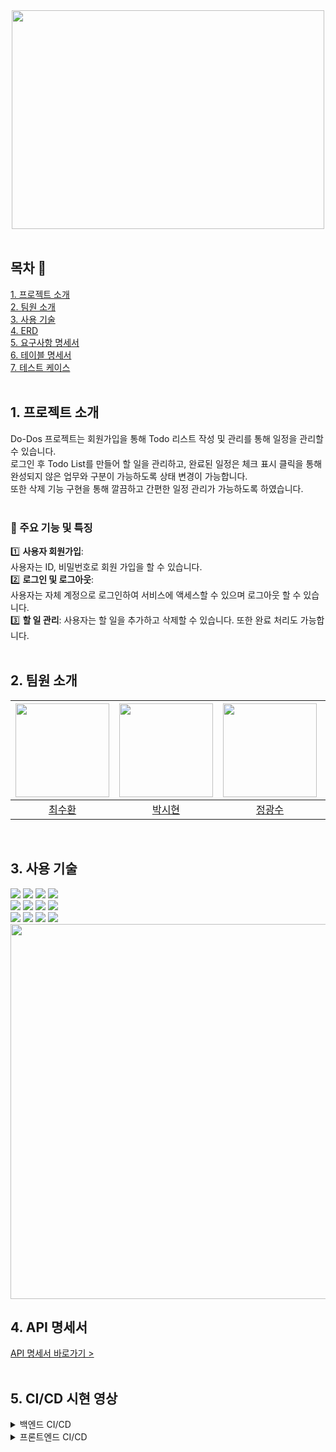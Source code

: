 <div align="center">
<img src="https://github.com/beyond-sw-camp/be05-4th-4team--HR_Do-Dos/assets/114909535/3394ac19-b808-4616-8c57-e40b6b78b07b"width="500" height="350">
</div>
</br>

## 목차 📄
[1. 프로젝트 소개](#1-프로젝트-소개)<br>
[2. 팀원 소개](#2-팀원-소개)<br>
[3. 사용 기술](#3-사용-기술)<br>
[4. ERD](#4-ERD)<br>
[5. 요구사항 명세서](#5-요구사항-명세서)<br>
[6. 테이블 명세서](#6-테이블-명세서)<br>
[7. 테스트 케이스](#7-테스트-케이스)<br>
<br/>

## 1. 프로젝트 소개
Do-Dos 프로젝트는 회원가입을 통해 Todo 리스트 작성 및 관리를 통해 일정을 관리할 수 있습니다. </br>
로그인 후 Todo List를 만들어 할 일을 관리하고, 완료된 일정은 체크 표시 클릭을 통해</br>
완성되지 않은 업무와 구분이 가능하도록 상태 변경이 가능합니다. </br>
또한 삭제 기능 구현을 통해 깔끔하고 간편한 일정 관리가 가능하도록 하였습니다.
</br>
</br>

### 📢 주요 기능 및 특징

1️⃣ **사용자 회원가입**: </br>
사용자는 ID, 비밀번호로 회원 가입을 할 수 있습니다.
<br/>
2️⃣ **로그인 및 로그아웃**: </br>
사용자는 자체 계정으로 로그인하여 서비스에 액세스할 수 있으며 로그아웃 할 수 있습니다.
<br/>
3️⃣ **할 일 관리**: 사용자는 할 일을 추가하고 삭제할 수 있습니다. 또한 완료 처리도 가능합니다.
<br/>
<br/>


## 2. 팀원 소개
<div align="center">

| <img src="https://github.com/beyond-sw-camp/be05-4th-4team--HR_Do-Dos/assets/112090609/a2619638-9fa1-41fb-9f6e-cc4bf80085fe" height="150" /> | <img src="https://github.com/OrangeVinyl/dev-back/assets/112090609/b621c195-599c-44bc-b608-ff456478f94f" height="150" /> | <img src="https://github.com/OrangeVinyl/dev-back/assets/112090609/c80695b9-023c-4b44-b639-1135e96e290f" height="150" /> | <img src="https://github.com/OrangeVinyl/dev-back/assets/112090609/dc28d157-b3aa-4341-86bf-557b1270a428" height="150" /> | <img src="https://github.com/OrangeVinyl/dev-back/assets/112090609/446ca013-5a9d-4700-b487-5939a765fa8f" height="150" /> |
|-----------------------------------------------------------------------------------------------------------------------------------|-----------------------------------------------------------------------------------------------------------------------------------|---------------------------------------------------------------------------------------------------------------------------------|-----------------------------------------------------------------------------------------------------------------------------------|-----------------------------------------------------------------------------------------------------------------------------------|
| <div align="center">[최수환](https://github.com/OrangeVinyl)</div>                                                                   | <div align="center"> [박시현](https://github.com/SpecialSHipDobby) </div>                                                            | <div align="center"> [정광수](https://github.com/Jrhkdtn)</div>                                                                    | <div align="center"> [이윤재](https://github.com/itsjaeya)</div>                                                                     | <div align="center"> [방채원](https://github.com/chaewon02)</div>                                                                       |
</div>
</br>
 
## 3. 사용 기술
<img src="https://img.shields.io/badge/html5-E34F26?style=for-the-badge&logo=html5&logoColor=white" /> <img src="https://img.shields.io/badge/css-1572B6?style=for-the-badge&logo=css3&logoColor=white" /> <img src="https://img.shields.io/badge/javascript-F7DF1E?style=for-the-badge&logo=javascript&logoColor=black" /> <img src="https://img.shields.io/badge/vue.js-4FC08D?style=for-the-badge&logo=vue.js&logoColor=white" />
</br>
<img src="https://img.shields.io/badge/spring-6DB33F?style=for-the-badge&logo=spring&logoColor=white" /> <img src="https://img.shields.io/badge/gradle-02303A?style=for-the-badge&logo=gradle&logoColor=white" /> <img src="https://img.shields.io/badge/java-007396?style=for-the-badge&logo=java&logoColor=white" /> <img src="https://img.shields.io/badge/springdatajpa-6DB33F?style=for-the-badge&logo=springboot&logoColor=white">
</br>
<img src="https://img.shields.io/badge/mariaDB-003545?style=for-the-badge&logo=mariaDB&logoColor=white" /> 
<img src="https://img.shields.io/badge/jenkins-D24939?style=for-the-badge&logo=jenkins&logoColor=white" />
<img src="https://img.shields.io/badge/git-F05032?style=for-the-badge&logo=git&logoColor=white"> <img src="https://img.shields.io/badge/github-181717?style=for-the-badge&logo=github&logoColor=white">
</br>
    <img src="https://github.com/beyond-sw-camp/be05-2nd-5team-SoEZ-EZCheck/assets/112090609/0d77b0a9-6269-44ac-8fba-270f8b189264" width="600">
</br>

## 4. API 명세서
[API 명세서 바로가기 >](https://docs.google.com/spreadsheets/d/1cw6FaStuatZ1BdqudmgyIY26N-iJVF-qD2FZlwRVD8o/edit#gid=427773154)
</br>
</br>


## 5. CI/CD 시현 영상
<details>
    <summary>백엔드 CI/CD</summary>
         <details>
             <summary>Jenkins</summary>
                 <video>
                   <source src="동영상_파일_경로.mp4" type="video/mp4">
                 </video>
         </details>
          <details>
             <summary>Pipeline</summary>
           ```
        
pipeline {
    agent any
    environment {
        DOCKER_IMAGE = 'orangevinyl/dev-front:1.0'
        
        GITHUB_CREDENTIALS_ID = 'github-token'
        DOCKER_CREDENTIALS_ID = 'dockerhub_credentials'
    }
    stages {
        stage('Build') {
            steps {
                git branch: 'main',
                    url: 'https://github.com/OrangeVinyl/dev-front.git',
                    credentialsId: GITHUB_CREDENTIALS_ID
            }
        }
        
        stage('Install Dependency'){
            steps {
              sh 'npm install'
            }
        }
        
        stage('Npm Build'){
            steps {
              sh 'npm run build'
            }
        }
        
        stage('Build Docker Image'){
            steps {
               script {
                   sh "docker build -t $DOCKER_IMAGE ."
               }
            }
        }
        
        stage('Push Docker Image'){
            steps {
                script {
                    withCredentials([usernamePassword(credentialsId: DOCKER_CREDENTIALS_ID, usernameVariable: 'DOCKER_USER', passwordVariable: 'DOCKER_PASS')]) {
                        sh 'echo $DOCKER_PASS | docker login -u $DOCKER_USER --password-stdin'
                        sh "docker push $DOCKER_IMAGE"
                    }
                }
            }
        }
        
        stage('Run Container'){
            steps {
                script {
                    // Check if the container exists and stop/remove it if it does
                    sh "docker stop vue-container || true"
                    sh "docker rm vue-container || true"
                    
                    withCredentials([usernamePassword(credentialsId: DOCKER_CREDENTIALS_ID, usernameVariable: 'DOCKER_USER', passwordVariable: 'DOCKER_PASS')]) {
                        sh 'echo $DOCKER_PASS | docker login -u $DOCKER_USER --password-stdin'
                        docker.image("${DOCKER_IMAGE}").run('-p 3000:3000 --name vue-container')
                        
                    }
                }
            }
        }
    }
    
     post {
        success {
            slackSend(
                channel: '#dev-project',          
                color: '#00FF00',        
                message: "✅ SUCCESSFUL: 배포 성공 '${env.JOB_NAME} [${env.BUILD_NUMBER}]' (${env.BUILD_URL}) ========="
            )
        }
        failure {
            slackSend(
                channel: '#dev-project',
                color: '#FF0000',
                message: "❌ FAIL: Job '${env.JOB_NAME} [${env.BUILD_NUMBER}]' (${env.BUILD_URL}) ========"
            )
        }
    }
}
           ```
         </details>
         <details>
             <summary>변동사항 슬랙 알람</summary>
                 <video>
                   <source src="동영상_파일_경로.mp4" type="video/mp4">
                 </video>
         </details>
</details>
<details>
    <summary>프론트엔드 CI/CD</summary>
         <details>
             <summary>Jenkins Pipeline</summary>
                 <video>
                   <source src="동영상_파일_경로.mp4" type="video/mp4">
                 </video>
         </details>
         <details>
             <summary>변동사항 슬랙 알람</summary>
                 <video>
                   <source src="동영상_파일_경로.mp4" type="video/mp4">
                 </video>
         </details>
</details>

